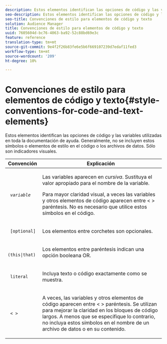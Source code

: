 ```yaml
---
description: Estos elementos identifican las opciones de código y las variables utilizadas en toda la documentación de ayuda. Generalmente, no se incluyen estos símbolos o elementos de estilo en el código o los archivos de datos. Sólo son indicadores visuales.
seo-description: Estos elementos identifican las opciones de código y las variables utilizadas en toda la documentación de ayuda. Generalmente, no se incluyen estos símbolos o elementos de estilo en el código o los archivos de datos. Sólo son indicadores visuales.
seo-title: Convenciones de estilo para elementos de código y texto
solution: Audience Manager
title: Convenciones de estilo para elementos de código y texto
uuid: 7605604d-bc76-4063-ba92-52c88bd69e3c
feature: reference
translation-type: tm+mt
source-git-commit: 9e4f2f26b83fe6e5b6f669107239d7edaf11fed3
workflow-type: tm+mt
source-wordcount: '209'
ht-degree: 10%

---
```



# Convenciones de estilo para elementos de código y texto{#style-conventions-for-code-and-text-elements}

Estos elementos identifican las opciones de código y las variables utilizadas en toda la documentación de ayuda. Generalmente, no se incluyen estos símbolos o elementos de estilo en el código o los archivos de datos. Sólo son indicadores visuales.

<table id="table_EBEF9490D90041BD8B7ABE3AF1AF35B6"> 
 <thead> 
  <tr> 
   <th colname="col1" class="entry"> Convención </th> 
   <th colname="col2" class="entry"> Explicación </th> 
  </tr> 
 </thead>
 <tbody> 
  <tr> 
   <td colname="col1"> <p> <code> <i>variable</i> </code> </p> </td> 
   <td colname="col2"> <p>Las variables aparecen en <i>cursiva</i>. Sustituya el valor apropiado para el nombre de la variable. </p> <p>Para mayor claridad visual, a veces las variables y otros elementos de código aparecen entre &lt; &gt; paréntesis. No es necesario que utilice estos símbolos en el código. </p> </td> 
  </tr> 
  <tr> 
   <td colname="col1"> <p> <code> [optional]</code> </p> </td> 
   <td colname="col2"> <p>Los elementos entre corchetes son opcionales. </p> </td> 
  </tr> 
  <tr> 
   <td colname="col1"> <p> <code> (this|that) </code> </p> </td> 
   <td colname="col2"> <p>Los elementos entre paréntesis indican una opción booleana <span class="wintitle"> OR</span>. </p> </td> 
  </tr> 
  <tr> 
   <td colname="col1"> <p> <code> literal</code> </p> </td> 
   <td colname="col2"> <p>Incluya texto o código exactamente como se muestra. </p> </td> 
  </tr> 
  <tr> 
   <td colname="col1"> <p> <code> &lt; &gt;</code> </p> </td> 
   <td colname="col2"> <p>A veces, las variables y otros elementos de código aparecen entre &lt; &gt; paréntesis. Se utilizan para mejorar la claridad en los bloques de código largos. A menos que se especifique lo contrario, no incluya estos símbolos en el nombre de un archivo de datos o en su contenido. </p> </td> 
  </tr> 
 </tbody> 
</table>

